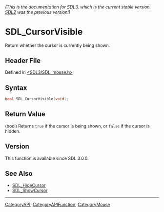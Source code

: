 ###### (This is the documentation for SDL3, which is the current stable version. [SDL2](https://wiki.libsdl.org/SDL2/) was the previous version!)
# SDL_CursorVisible

Return whether the cursor is currently being shown.

## Header File

Defined in [<SDL3/SDL_mouse.h>](https://github.com/libsdl-org/SDL/blob/main/include/SDL3/SDL_mouse.h)

## Syntax

```c
bool SDL_CursorVisible(void);
```

## Return Value

(bool) Returns `true` if the cursor is being shown, or `false` if the
cursor is hidden.

## Version

This function is available since SDL 3.0.0.

## See Also

- [SDL_HideCursor](SDL_HideCursor)
- [SDL_ShowCursor](SDL_ShowCursor)

----
[CategoryAPI](CategoryAPI), [CategoryAPIFunction](CategoryAPIFunction), [CategoryMouse](CategoryMouse)

